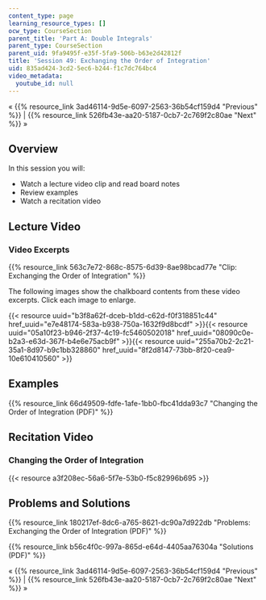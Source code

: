 ```yaml
---
content_type: page
learning_resource_types: []
ocw_type: CourseSection
parent_title: 'Part A: Double Integrals'
parent_type: CourseSection
parent_uid: 9fa9495f-e35f-5fa9-506b-b63e2d42812f
title: 'Session 49: Exchanging the Order of Integration'
uid: 835ad424-3cd2-5ec6-b244-f1c7dc764bc4
video_metadata:
  youtube_id: null
---
```


« {{% resource_link 3ad46114-9d5e-6097-2563-36b54cf159d4 "Previous" %}} | {{% resource_link 526fb43e-aa20-5187-0cb7-2c769f2c80ae "Next" %}} »

Overview
--------

In this session you will:

*   Watch a lecture video clip and read board notes
*   Review examples
*   Watch a recitation video

Lecture Video
-------------

### Video Excerpts

{{% resource_link 563c7e72-868c-8575-6d39-8ae98bcad77e "Clip: Exchanging the Order of Integration" %}}

The following images show the chalkboard contents from these video excerpts. Click each image to enlarge.

{{< resource uuid="b3f8a62f-dceb-b1dd-c62d-f0f318851c44" href_uuid="e7e48174-583a-b938-750a-1632f9d8bcdf" >}}{{< resource uuid="05a10f23-b946-2f37-4c19-fc5460502018" href_uuid="08090c0e-b2a3-e63d-367f-b4e6e75acb9f" >}}{{< resource uuid="255a70b2-2c21-35a1-8d97-b9c1bb328860" href_uuid="8f2d8147-73bb-8f20-cea9-10e610410560" >}}

Examples
--------

{{% resource_link 66d49509-fdfe-1afe-1bb0-fbc41dda93c7 "Changing the Order of Integration (PDF)" %}}

Recitation Video
----------------

### Changing the Order of Integration

{{< resource a3f208ec-56a6-5f7e-53b0-f5c82996b695 >}}

Problems and Solutions
----------------------

{{% resource_link 180217ef-8dc6-a765-8621-dc90a7d922db "Problems: Exchanging the Order of Integration (PDF)" %}}

{{% resource_link b56c4f0c-997a-865d-e64d-4405aa76304a "Solutions (PDF)" %}}

« {{% resource_link 3ad46114-9d5e-6097-2563-36b54cf159d4 "Previous" %}} | {{% resource_link 526fb43e-aa20-5187-0cb7-2c769f2c80ae "Next" %}} »